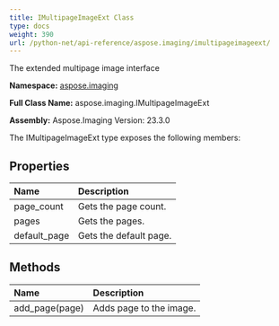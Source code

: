 ```yaml
---
title: IMultipageImageExt Class
type: docs
weight: 390
url: /python-net/api-reference/aspose.imaging/imultipageimageext/
---
```


The extended multipage image interface

**Namespace:** [aspose.imaging](/imaging/python-net/api-reference/aspose.imaging/)

**Full Class Name:** aspose.imaging.IMultipageImageExt

**Assembly:**  Aspose.Imaging Version: 23.3.0

The IMultipageImageExt type exposes the following members:
## **Properties**
|**Name**|**Description**|
| :- | :- |
|page_count|Gets the page count.|
|pages|Gets the pages.|
|default_page|Gets the default page.|
## **Methods**
|**Name**|**Description**|
| :- | :- |
|add_page(page)|Adds page to the image.|
